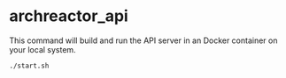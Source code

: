 # archreactor_api

This command will build and run the API server in an Docker container on your local system.

```
./start.sh
```

